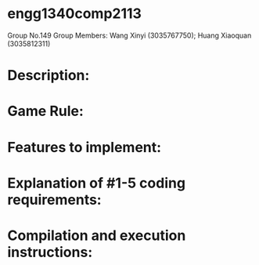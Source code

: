 # engg1340comp2113

Group No.149 
Group Members: Wang Xinyi (3035767750); Huang Xiaoquan (3035812311)

# Description:

# Game Rule:

# Features to implement:

# Explanation of #1-5 coding requirements:

# Compilation and execution instructions:
